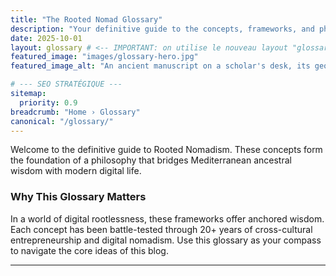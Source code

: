 ```yaml
---
title: "The Rooted Nomad Glossary"
description: "Your definitive guide to the concepts, frameworks, and philosophies of Rooted Nomadism. Understand the language that bridges ancestral wisdom with modern digital life."
date: 2025-10-01
layout: glossary # <-- IMPORTANT: on utilise le nouveau layout "glossary.html"
featured_image: "images/glossary-hero.jpg"
featured_image_alt: "An ancient manuscript on a scholar's desk, its geometric patterns glowing and transforming into a digital interface, symbolizing the Rooted Nomad Glossary."

# --- SEO STRATÉGIQUE ---
sitemap:
  priority: 0.9
breadcrumb: "Home › Glossary"
canonical: "/glossary/"
---
```


Welcome to the definitive guide to Rooted Nomadism. These concepts form the foundation of a philosophy that bridges Mediterranean ancestral wisdom with modern digital life.

### Why This Glossary Matters
In a world of digital rootlessness, these frameworks offer anchored wisdom. Each concept has been battle-tested through 20+ years of cross-cultural entrepreneurship and digital nomadism. Use this glossary as your compass to navigate the core ideas of this blog.

---